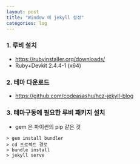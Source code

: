 ```yaml
---
layout: post
title: "Window 에 jekyll 설정"  
categories: log
---
```


### 1. 루비 설치
- https://rubyinstaller.org/downloads/
- Ruby+Devkit 2.4.4-1 (x64)

### 2. 테마 다운로드  
- https://github.com/codeasashu/hcz-jekyll-blog

### 3. 테마구동에 필요한 루비 패키지 설치
- gem 은 파이썬의 pip 같은 것
~~~ console
> gem install bundler
> cd 프로젝트 경로
> bundle install
> jekyll serve
~~~